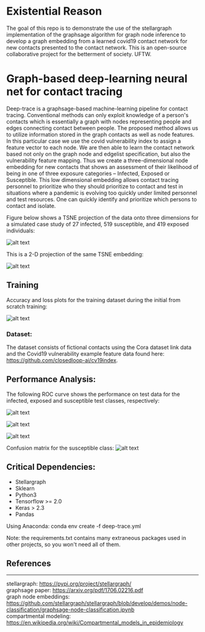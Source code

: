 

[image_1]: ./images/acc_loss_from_scratch_adam.png
[image_2]: ./images/tsne_projection.png
[image_3]: ./images/cct_embedding2.png
[image_4]: ./images/roc_curve_Infected.png
[image_5]: ./images/roc_curve_Exposed.png
[image_6]: ./images/roc_curve_Susceptible.png
[image_7]: ./images/confusion_matrix_Susceptible.png

# Existential Reason

The goal of this repo is to demonstrate the use of the stellargraph implementation of the graphsage algorithm for graph node inference to develop a graph embedding from a learned covid19 contact network for new contacts presented to the contact network. This is an open-source collaborative project for the betterment of society. UFTW.

# Graph-based deep-learning neural net for contact tracing

Deep-trace is a graphsage-based machine-learning pipeline for contact tracing. Conventional methods can only exploit knowledge of a person's contacts which is essentially a graph with nodes representing people and edges connecting contact between people. The proposed method allows us to utilize information stored in the graph contacts as well as node features. In this particular case we use the covid vulnerability index to assign a feature vector to each node. We are then able to learn the contact network based not only on the graph node and edgelist specification, but also the vulnerability feature mapping. Thus we create a three-dimensional node embedding for new contacts that shows an assessment of their likelihood of being in one of three exposure categories – Infected, Exposed or Susceptible. This low dimensional embedding allows contact tracing personnel to prioritize who they should prioritize to contact and test in situations where a pandemic is evolving too quickly under limited personnel and test resources. One can quickly identify and prioritize which persons to contact and isolate.
<br />

Figure below shows a TSNE projection of the data onto three dimensions for a simulated case study of 27 infected, 519 susceptible, and 419 exposed individuals:

![alt text][image_2]

This is a 2-D projection of the same TSNE embedding:

![alt text][image_3]

## Training 

Accuracy and loss plots for the training dataset during the initial from scratch training:

![alt text][image_1]

### Dataset:

The dataset consists of fictional contacts using the Cora dataset link data and the Covid19 vulnerability example feature data found here: https://github.com/closedloop-ai/cv19index.

## Performance Analysis:

The following ROC curve shows the performance on test data for the infected, exposed and susceptible test classes, respectively:

![alt text][image_4]

![alt text][image_5]

![alt text][image_6]

Confusion matrix for the susceptible class:
![alt text][image_7]

## Critical Dependencies:

* Stellargraph
* Sklearn
* Python3
* Tensorflow  >= 2.0
* Keras > 2.3
* Pandas

Using Anaconda:
conda env create -f deep-trace.yml

Note: the requirements.txt contains many extraneous packages used in other projects, so you won't need all of them.

## References

***

stellargraph: https://pypi.org/project/stellargraph/<br />
graphsage paper: https://arxiv.org/pdf/1706.02216.pdf<br />
graph node embeddings: https://github.com/stellargraph/stellargraph/blob/develop/demos/node-classification/graphsage-node-classification.ipynb<br />
compartmental modeling: https://en.wikipedia.org/wiki/Compartmental_models_in_epidemiology <br />

